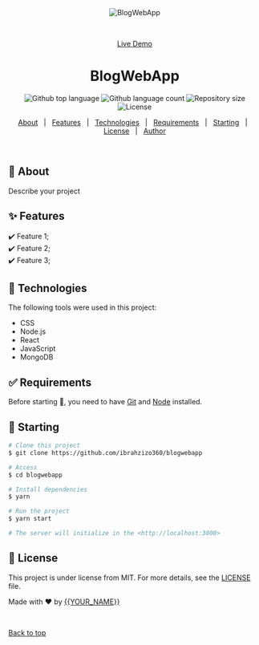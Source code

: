<div align="center" id="top"> 
  <img src="./.github/app.gif" alt="BlogWebApp" />

  &#xa0;

 <a href="https://blog-frontend-ysjv.onrender.com">Live Demo</a>
</div>

<h1 align="center">BlogWebApp</h1>

<p align="center">
  <img alt="Github top language" src="https://img.shields.io/github/languages/top/ibrahzizo360/blogwebapp?color=56BEB8">

  <img alt="Github language count" src="https://img.shields.io/github/languages/count/ibrahzizo360/blogwebapp?color=56BEB8">

  <img alt="Repository size" src="https://img.shields.io/github/repo-size/ibrahzizo360/blogwebapp?color=56BEB8">

  <img alt="License" src="https://img.shields.io/github/license/ibrahzizo360/blogwebapp?color=56BEB8">

  <!-- <img alt="Github issues" src="https://img.shields.io/github/issues/{{YOUR_GITHUB_USERNAME}}/blogwebapp?color=56BEB8" /> -->

  <!-- <img alt="Github forks" src="https://img.shields.io/github/forks/{{YOUR_GITHUB_USERNAME}}/blogwebapp?color=56BEB8" /> -->

  <!-- <img alt="Github stars" src="https://img.shields.io/github/stars/{{YOUR_GITHUB_USERNAME}}/blogwebapp?color=56BEB8" /> -->
</p>

<!-- Status -->

<!-- <h4 align="center"> 
	🚧  BlogWebApp 🚀 Under construction...  🚧
</h4> 

<hr> -->

<p align="center">
  <a href="#dart-about">About</a> &#xa0; | &#xa0; 
  <a href="#sparkles-features">Features</a> &#xa0; | &#xa0;
  <a href="#rocket-technologies">Technologies</a> &#xa0; | &#xa0;
  <a href="#white_check_mark-requirements">Requirements</a> &#xa0; | &#xa0;
  <a href="#checkered_flag-starting">Starting</a> &#xa0; | &#xa0;
  <a href="#memo-license">License</a> &#xa0; | &#xa0;
  <a href="https://github.com/ibrahzizo360" target="_blank">Author</a>
</p>

<br>

## :dart: About ##

Describe your project

## :sparkles: Features ##

:heavy_check_mark: Feature 1;\
:heavy_check_mark: Feature 2;\
:heavy_check_mark: Feature 3;

## :rocket: Technologies ##

The following tools were used in this project:

- CSS
- Node.js
- React
- JavaScript
- MongoDB

## :white_check_mark: Requirements ##

Before starting :checkered_flag:, you need to have [Git](https://git-scm.com) and [Node](https://nodejs.org/en/) installed.

## :checkered_flag: Starting ##

```bash
# Clone this project
$ git clone https://github.com/ibrahzizo360/blogwebapp

# Access
$ cd blogwebapp

# Install dependencies
$ yarn

# Run the project
$ yarn start

# The server will initialize in the <http://localhost:3000>
```

## :memo: License ##

This project is under license from MIT. For more details, see the [LICENSE](LICENSE.md) file.


Made with :heart: by <a href="https://github.com/ibrahzizo360" target="_blank">{{YOUR_NAME}}</a>

&#xa0;

<a href="#top">Back to top</a>
